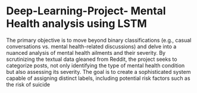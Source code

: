 # Deep-Learning-Project- Mental Health analysis using LSTM
The primary objective is to move beyond binary classifications (e.g., casual conversations vs.
mental health-related discussions) and delve into a nuanced analysis of mental health ailments
and their severity. By scrutinizing the textual data gleaned from Reddit, the project seeks to
categorize posts, not only identifying the type of mental health condition but also assessing its
severity. The goal is to create a sophisticated system capable of assigning distinct labels,
including potential risk factors such as the risk of suicide
